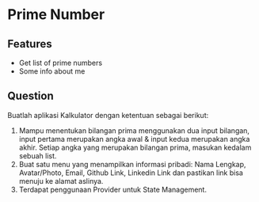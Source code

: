 # Prime Number

## Features

- Get list of prime numbers
- Some info about me

## Question

Buatlah aplikasi Kalkulator dengan ketentuan sebagai berikut:

1. Mampu menentukan bilangan prima menggunakan dua input bilangan, input pertama merupakan angka awal & input kedua merupakan angka akhir. Setiap angka yang merupakan bilangan prima, masukan kedalam sebuah list.
2. Buat satu menu yang menampilkan informasi pribadi: Nama Lengkap, Avatar/Photo, Email, Github Link, Linkedin Link dan pastikan link bisa menuju ke alamat aslinya.
3. Terdapat penggunaan Provider untuk State Management.
